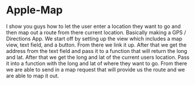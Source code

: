 # Apple-Map
I show you guys how to let the user enter a location they want to go and then map out a route from there current location. Basically making a GPS / Directions App.   We start off by setting up the view which includes a map view, text field, and a button. From there we link it up. After that we get the address from the text field and pass it to a function that will return the long and lat. After that we get the long and lat of the current users location. Pass it into a function with the long and lat of where they want to go. From there we are able to send in a map request that will provide us the route and we are able to map it out.
